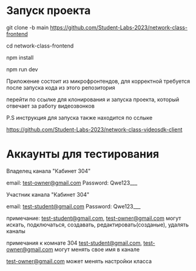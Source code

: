 # Запуск проекта

git clone -b main https://github.com/Student-Labs-2023/network-class-frontend

cd network-class-frontend

npm install

npm run dev

Приложение состоит из микрофронтендов, 
для корректной требуется после запуска кода из этого репозитория

перейти по ссылке для клонирования и запуска проекта, который отвечает
за работу видеозвонков

P.S инструкция для запуска также находится по сслыке

https://github.com/Student-Labs-2023/network-class-videosdk-client

# Аккаунты для тестирования
Владелец канала "Кабинет 304"

email:
test-owner@gmail.com
Password:
Qwe123___

Участник канала "Кабинет 304"

email:
test-student@gmail.com
Password:
Qwe123___

примечание:
test-student@gmail.com, test-owner@gmail.com  могут искать, подключаться, создавать, редактировать(созданые), удалять каналы

примечания к комнате 304
test-student@gmail.com, test-owner@gmail.com могут менять свое имя в канале

test-owner@gmail.com может менять настройки класса